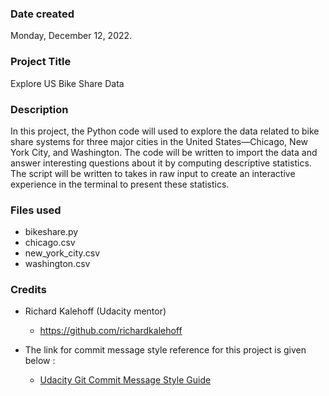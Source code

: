 ### Date created
Monday, December 12, 2022.

### Project Title
Explore US Bike Share Data

### Description
In this project, the Python code will used to explore the data related to bike share systems for three major cities in the United States—Chicago, New York City, and Washington. The  code will be written to import the data and answer interesting questions about it by computing descriptive statistics. The script will be written to takes in raw input to create an interactive experience in the terminal to present these statistics.

### Files used
- bikeshare.py
- chicago.csv
- new_york_city.csv
- washington.csv

### Credits
- Richard Kalehoff (Udacity mentor)
  - https://github.com/richardkalehoff

- The link for commit message style reference for this project is given below :
  - [Udacity Git Commit Message Style Guide](https://udacity.github.io/git-styleguide/)
